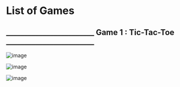 # List of Games


## ________________________ Game 1 : Tic-Tac-Toe ________________________



![image](https://github.com/Pramod2021-24IT/Games/assets/95674009/b683a503-baac-465c-bb32-9601ce9d18f2)



![image](https://github.com/Pramod2021-24IT/Games/assets/95674009/5b67a1e9-111f-4add-a60f-ab838fbac9de)



![image](https://github.com/Pramod2021-24IT/Games/assets/95674009/2ae52eda-25fa-47da-8049-d36941e50786)





